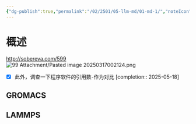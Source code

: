 ```yaml
---
{"dg-publish":true,"permalink":"/02/2501/05-llm-md/01-md-1/","noteIcon":"","created":"2025-03-17T00:19","updated":"2025-07-01T13:38"}
---
```


# 概述
http://sobereva.com/599
![99 Attachment/Pasted image 20250317002124.png](/img/user/99%20Attachment/Pasted%20image%2020250317002124.png)
- [x] 此外，调查一下程序软件的引用数-作为对比 [completion:: 2025-05-18]

## GROMACS

## LAMMPS
